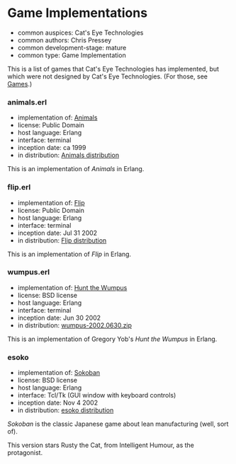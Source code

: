 Game Implementations
====================

*   common auspices: Cat's Eye Technologies
*   common authors: Chris Pressey
*   common development-stage: mature
*   common type: Game Implementation

This is a list of games that Cat's Eye Technologies has implemented,
but which were not designed by Cat's Eye Technologies.
(For those, see [Games](../article/Games.md).)

### animals.erl

*   implementation of: [Animals][]
*   license: Public Domain
*   host language: Erlang
*   interface: terminal
*   inception date: ca 1999
*   in distribution: [Animals distribution](https://catseye.tc/distribution/Animals_distribution)

This is an implementation of _Animals_ in Erlang.

### flip.erl

*   implementation of: [Flip][]
*   license: Public Domain
*   host language: Erlang
*   interface: terminal
*   inception date: Jul 31 2002
*   in distribution: [Flip distribution](https://catseye.tc/distribution/Flip_distribution)

This is an implementation of _Flip_ in Erlang.

### wumpus.erl

*   implementation of: [Hunt the Wumpus][]
*   license: BSD license
*   host language: Erlang
*   interface: terminal
*   inception date: Jun 30 2002
*   in distribution: [wumpus-2002.0630.zip](https://static.catseye.tc/distfiles/wumpus-2002.0630.zip)

This is an implementation of Gregory Yob's _Hunt the Wumpus_ in Erlang.

### esoko

*   implementation of: [Sokoban][]
*   license: BSD license
*   host language: Erlang
*   interface: Tcl/Tk (GUI window with keyboard controls)
*   inception date: Nov 4 2002
*   in distribution: [esoko distribution](https://catseye.tc/distribution/esoko_distribution)

_Sokoban_ is the classic Japanese game about lean manufacturing (well, sort of).

This version stars Rusty the Cat, from Intelligent Humour, as the protagonist.

[Hunt the Wumpus]: https://catseye.tc/view/The-Dossier/article/Classic%20Computer%20Games.md#hunt-the-wumpus
[Sokoban]: https://catseye.tc/view/The-Dossier/article/Classic%20Computer%20Games.md#sokoban
[Flip]: https://catseye.tc/view/The-Dossier/article/Classic%20Computer%20Games.md#flip
[Animals]: https://catseye.tc/view/The-Dossier/article/Classic%20Computer%20Games.md#animals

